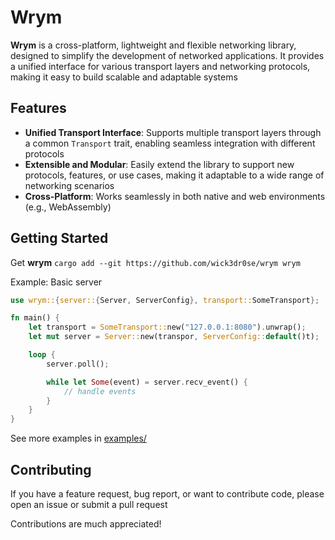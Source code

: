 # Wrym
**Wrym** is a cross-platform, lightweight and flexible networking library, designed to simplify the development of networked applications. It provides a unified interface for various transport layers and networking protocols, making it easy to build scalable and adaptable systems

## Features
- **Unified Transport Interface**: Supports multiple transport layers through a common `Transport` trait, enabling seamless integration with different protocols
- **Extensible and Modular**: Easily extend the library to support new protocols, features, or use cases, making it adaptable to a wide range of networking scenarios
- **Cross-Platform**: Works seamlessly in both native and web environments (e.g., WebAssembly)

## Getting Started
Get **wrym**
`cargo add --git https://github.com/wick3dr0se/wrym wrym`

Example: Basic server
```rust
use wrym::{server::{Server, ServerConfig}, transport::SomeTransport};

fn main() {
    let transport = SomeTransport::new("127.0.0.1:8080").unwrap();
    let mut server = Server::new(transpor, ServerConfig::default()t);

    loop {
        server.poll();

        while let Some(event) = server.recv_event() {
            // handle events
        }
    }
}
```

See more examples in [examples/](examples/)

## Contributing
If you have a feature request, bug report, or want to contribute code, please open an issue or submit a pull request

Contributions are much appreciated!
